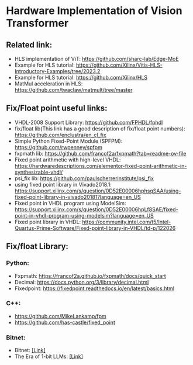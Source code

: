 # Hardware Implementation of Vision Transformer



## Related link:
* HLS implementation of ViT: https://github.com/sharc-lab/Edge-MoE
* Example for HLS tutorial: https://github.com/Xilinx/Vitis-HLS-Introductory-Examples/tree/2023.2
* Example for HLS tutorial: https://github.com/Xilinx/HLS
* MatMul acceleration in HLS: https://github.com/twaclaw/matmult/tree/master


## Fix/Float point useful links:
* VHDL-2008 Support Library: https://github.com/FPHDL/fphdl
* fix/float lib(This link has a good description of fix/float point numbers): https://github.com/enclustra/en_cl_fix
* Simple Python Fixed-Point Module (SPFPM): https://github.com/rwpenney/spfpm
* fxpmath lib: https://github.com/francof2a/fxpmath?tab=readme-ov-file
* Fixed point arithmetic with high-level VHDL: https://hardwaredescriptions.com/elementor-fixed-point-arithmetic-in-synthesizable-vhdl/
* psi_fix lib: https://github.com/paulscherrerinstitute/psi_fix
* using fixed point library in Vivado2018.1: https://support.xilinx.com/s/question/0D52E00006hphsqSAA/using-fixed-point-library-in-vivado20181?language=en_US
* Fixed point in VHDL program using ModelSim: https://support.xilinx.com/s/question/0D52E00006hpLf8SAE/fixed-point-in-vhdl-program-using-modelsim?language=en_US
* Fixed point library in VHDL: https://community.intel.com/t5/Intel-Quartus-Prime-Software/Fixed-point-library-in-VHDL/td-p/122026
  

## Fix/float Library:

### Python:
* Fxpmath: https://francof2a.github.io/fxpmath/docs/quick_start
* Decimal: https://docs.python.org/3/library/decimal.html
* Fixedpoint: https://fixedpoint.readthedocs.io/en/latest/basics.html

### C++:
* https://github.com/MikeLankamp/fpm
* https://github.com/has-castle/fixed_point

### Bitnet:
* Bitnet: [[Link]](https://scholar.google.com/scholar?hl=en&as_sdt=0%2C5&q=BitNet%3A+Scaling+1-bit+Transformers+for+Large+Language+Models&btnG=)
* The Era of 1-bit LLMs: [[Link]](https://scholar.google.com/scholar?hl=en&as_sdt=0%2C5&q=The+Era+of+1-bit+LLMs%3A+All+Large+Language+Models+are+in+1.58+Bits&btnG=)

